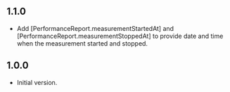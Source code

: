 ## 1.1.0

- Add [PerformanceReport.measurementStartedAt] and [PerformanceReport.measurementStoppedAt] to provide date and time when the measurement started and stopped.

## 1.0.0

- Initial version.
